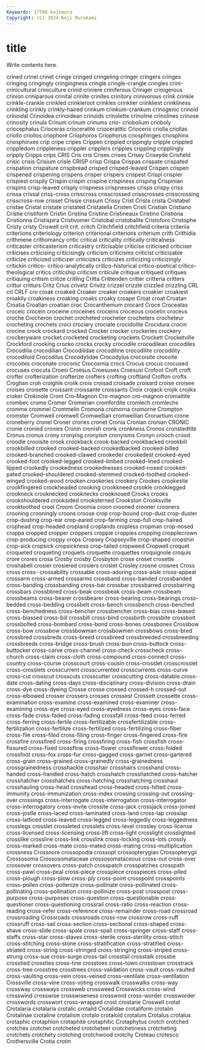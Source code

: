 ```yaml
---
Keywords: 17598 kojimura
Copyright: (C) 2024 Koji Murakami
---
```


# title

Write contents here.



crined crinel crinet cringe
cringed cringeling cringer cringers cringes cringing cringingly cringingness cringle cringle-crangle
cringles crini- crinicultural criniculture crinid criniere criniferous Criniger crinigerous crinion
criniparous crinital crinite crinites crinitory crinivorous crink crinkle crinkle-crankle crinkled
crinkleroot crinkles crinklier crinkliest crinkliness crinkling crinkly crinkly-haired crinkum crinkum-crankum
crinogenic crinoid crinoidal Crinoidea crinoidean crinoids crinolette crinoline crinolines crinose
crinosity crinula Crinum crinum crinums crio- criobolium crioboly criocephalus Crioceras
crioceratite crioceratitic Crioceris criolla criollas criollo criollos criophore Criophoros Criophorus
criosphinges criosphinx criosphinxes crip cripe cripes Crippen crippied crippingly cripple
crippled crippledom crippleness crippler cripplers cripples crippling cripplingly cripply Cripps
crips CRIS Cris cris Crises crises Crisey Criseyde Crisfield crisic
crisis Crisium crisle CRISP crisp Crispa Crispas crispate crispated crispation
crispature crispbread crisped crisped-leaved Crispen crispen crispened crispening crispens crisper
crispers crispest Crispi crispier crispiest crispily Crispin crispin crispine crispiness
crisping Crispinian crispins crisp-leaved crisply crispness crispnesses crisps crispy criss
crissa crissal criss-cross crisscross crisscrossed crisscrosses crisscrossing crisscross-row crisset Crissie
crissum Crissy Crist Crista crista Cristabel cristae Cristal cristate cristated
Cristatella Cristen Cristi Cristian Cristiano Cristie cristiform Cristin Cristina Cristine
Cristineaux Cristino Cristiona Cristionna Cristispira Cristivomer Cristobal cristobalite Cristoforo Cristophe
Cristy cristy Criswell crit crit. critch Critchfield critchfield criteria criteriia
criteriions criteriology criterion criterional criterions criterium crith Crithidia crithmene crithomancy
critic critical criticality critically criticalness criticaster criticasterism criticastry criticisable criticise
criticised criticiser criticises criticising criticisingly criticism criticisms criticist criticizable criticize
criticized criticizer criticizers criticizes criticizing criticizingly critickin critico- critico-analytically critico-historical
critico-poetical critico-theological critics criticship criticsm criticule critique critiqued critiques critiquing
critism critize critling Critta Crittenden critter critteria critters crittur critturs
Critz Crius crivetz Crivitz crizzel crizzle crizzled crizzling CRL crl
CRLF cro croak croaked Croaker croaker croakers croakier croakiest croakily
croakiness croaking croaks croaky croape Croat croat Croatan Croatia Croatian
croatian croc Crocanthemum crocard Croce Croceatas croceic crocein croceine croceines
croceins croceous crocetin croceus croche Crocheron crochet crocheted crocheter crocheters
crocheteur crocheting crochets croci crociary crociate crocidolite Crocidura crocin crocine
crock crockard crocked Crocker crocker crockeries crockery crockeryware crocket crocketed
crocketing crockets Crockett Crocketville Crockford crocking crocko crocks crocky crocodile
crocodilean crocodiles Crocodilia crocodilian Crocodilidae crocodiline crocodilite crocodility crocodiloid Crocodilus
Crocodylidae Crocodylus crocoisite crocoite crocoites croconate croconic Crocosmia crocs Crocus
crocus crocused crocuses crocuta Croesi Croesus Croesuses Croesusi Crofoot Croft
croft crofter crofterization crofterize crofters crofting croftland Crofton crofts Croghan
croh croighle croiik crois croisad croisade croisard croise croisee croises
croisette croissant croissante croissants Croix crojack crojik crojiks croker Crokinole
Crom Cro-Magnon Cro-magnon cro-magnon cromaltite crombec crome Cromer Cromerian cromfordite
cromlech cromlechs cromme crommel Crommelin Cromona cromorna cromorne Crompton cromster
Cromwell cromwell Cromwellian cromwellian Cronartium crone croneberry cronel Croner crones
cronet Cronia Cronian cronian CRONIC cronie cronied cronies Cronin cronish
cronk cronkness Cronos cronstedtite Cronus cronus crony cronying cronyism cronyisms
Cronyn crooch crood croodle crooisite crook crookback crook-backed crookbacked crookbill
crookbilled crooked crooked-backed crookedbacked crooked-billed crooked-branched crooked-clawed crookeder crookedest crooked-eyed
crooked-foot crooked-legged crooked-limbed crooked-lined crooked-lipped crookedly crookedness crookednesses crooked-nosed crooked-pated
crooked-shouldered crooked-stemmed crooked-toothed crooked-winged crooked-wood crooken crookeries crookery Crookes crookesite
crookfingered crookheaded crooking crookkneed crookle crooklegged crookneck crooknecked crooknecks crooknosed
Crooks crooks crookshouldered crooksided crooksterned Crookston Crooksville crooktoothed crool Croom
Croomia croon crooned crooner crooners crooning crooningly croons croose crop
crop-bound crop-dust crop-duster crop-dusting crop-ear crop-eared crop-farming crop-full crop-haired crophead
crop-headed cropland croplands cropless cropman crop-nosed croppa cropped cropper croppers
croppie croppies cropping cropplecrown crop-producing croppy crops Cropsey Cropseyville crop-shaped
cropshin crop-sick cropsick cropsickness crop-tailed cropweed Cropwell croquet croqueted croqueting
croquets croquette croquettes croquignole croquis crore crores crosa Crosby crosby
Crosbyton crose croset crosette croshabell crosier crosiered crosiers croslet Crosley
crosne crosnes Cross cross cross- crossability crossable cross-adoring cross-aisle cross-appeal
crossarm cross-armed crossarms crossband cross-banded crossbanded cross-banding crossbanding cross-bar crossbar
crossbarred crossbarring crossbars crossbbred cross-beak crossbeak cross-beam crossbeam crossbeams cross-bearer
crossbearer cross-bearing cross-bearings cross-bedded cross-bedding crossbelt cross-bench crossbench cross-benched cross-benchedness
cross-bencher crossbencher cross-bias cross-biased cross-biassed cross-bill crossbill cross-bind crossbirth crossbite
crossbolt crossbolted cross-bombard cross-bond cross-bones crossbones Crossbow cross-bow crossbow crossbowman
crossbowmen crossbows cross-bred crossbred crossbreds cross-breed crossbreed crossbreeded crossbreeding crossbreeds
cross-bridge cross-brush cross-bun cross-buttock cross-buttocker cross-carve cross-channel cross-check crosscheck cross-church
cross-claim cross-cloth cross-compound cross-connect cross-country cross-course crosscourt cross-cousin cross-crosslet crosscrosslet
cross-crosslets crosscurrent crosscurrented crosscurrents cross-curve cross-cut crosscut crosscuts crosscutter crosscutting
cross-datable cross-date cross-dating cross-days cross-disciplinary cross-division cross-drain cross-dye cross-dyeing Crosse
crosse crossed crossed-h crossed-out cross-elbowed crosser crossers crosses crossest Crossett
crossette cross-examination cross-examine cross-examined cross-examiner cross-examining cross-eye cross-eyed cross-eyedness cross-eyes
cross-face cross-fade cross-faded cross-fading crossfall cross-feed cross-ferred cross-ferring cross-fertile cross-fertilizable
crossfertilizable cross-fertilization cross-fertilize cross-fertilized cross-fertilizing cross-fiber cross-file cross-filed cross-filing cross-finger
cross-fingered cross-fire crossfire crossfired cross-firing crossfiring cross-fish crossfish cross-fissured cross-fixed
crossflow cross-flower crossflower cross-folded crossfoot cross-fox cross-fur cross-gagged cross-garnet cross-gartered
cross-grain cross-grained cross-grainedly cross-grainedness crossgrainedness crosshackle crosshair crosshairs crosshand cross-handed
cross-handled cross-hatch crosshatch crosshatched cross-hatcher crosshatcher crosshatches cross-hatching crosshatching crosshaul
crosshauling cross-head crosshead cross-headed cross-hilted cross-immunity cross-immunization cross-index crossing crossing-out
crossing-over crossings cross-interrogate cross-interrogation cross-interrogator cross-interrogatory cross-invite crossite cross-jack crossjack
cross-joined cross-jostle cross-laced cross-laminated cross-land cross-lap crosslap cross-latticed cross-leaved cross-legged
cross-leggedly cross-leggedness crosslegs crosslet crossleted crosslets cross-level crossley cross-license cross-licensed
cross-licensing cross-lift cross-light crosslight crosslighted crosslike crossline cross-link crosslink cross-locking
cross-lots crossly cross-marked cross-mate cross-mated cross-mating cross-multiplication crossness Crossnore crossopodia
crossopt crossopterygian Crossopterygii Crossosoma Crossosomataceae crossosomataceous cross-out cross-over crossover crossovers
cross-patch crosspatch crosspatches crosspath cross-pawl cross-peal cross-piece crosspiece crosspieces cross-piled
cross-plough cross-plow cross-ply cross-point crosspoint crosspoints cross-pollen cross-pollenize cross-pollinate cross-pollinated
cross-pollinating cross-pollination cross-pollinize cross-post crosspost cross-purpose cross-purposes cross-question cross-questionable cross-questioner
cross-questioning crossrail cross-ratio cross-reaction cross-reading cross-refer cross-reference cross-remainder cross-road crossroad
crossroading Crossroads crossroads cross-row crossrow cross-ruff crossruff cross-sail cross-section cross-sectional
cross-shaped cross-shave cross-slide cross-spale cross-spall cross-springer cross-staff cross-staffs cross-star cross-staves
cross-sterile cross-sterility cross-stitch cross-stitching cross-stone cross-stratification cross-stratified cross-striated cross-string cross-stringed
cross-stringing cross-striped cross-strung cross-sue cross-surge cross-tail crosstail crosstalk crosstie crosstied
crossties cross-tine crosstoes cross-town crosstown crosstrack cross-tree crosstree crosstrees cross-validation
cross-vault cross-vaulted cross-vaulting cross-vein cross-veined cross-ventilate cross-ventilation Crossville cross-vine cross-voting
crosswalk crosswalks cross-way crossway crossways crossweb crossweed Crosswicks cross-wind crosswind
crosswise crosswiseness crossword cross-worder crossworder crosswords crosswort cross-wrapped crost crostarie
Croswell crotal Crotalaria crotalaria crotalic crotalid Crotalidae crotaliform crotalin Crotalinae
crotaline crotalism crotalo crotaloid crotalum Crotalus crotalus crotaphic crotaphion crotaphite
crotaphitic Crotaphytus crotch crotched crotches crotchet crotcheted crotcheteer crotchetiness crotcheting
crotchets crotchety crotching crotchwood crotchy Croteau crotesco Crothersville Crotia crotin
